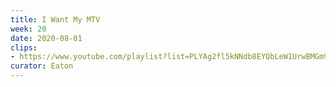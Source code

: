 ```yaml
---
title: I Want My MTV
week: 20
date: 2020-08-01
clips: 
- https://www.youtube.com/playlist?list=PLYAg2fl5kNNdb8EYQbLeW1UrwBMGm97l6
curator: Eaton
---
```


